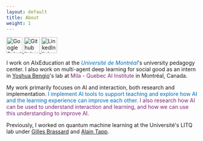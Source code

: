 ```yaml
---
layout: default
title: About
weight: 1
---
```


<a href="https://scholar.google.ca/citations?user=6gnCkJ0AAAAJ&hl=en">
  <img src="https://upload.wikimedia.org/wikipedia/commons/c/c7/Google_Scholar_logo.svg" alt="Google Scholar link" style="width:42px;height:42px;">
</a>
<a href="https://github.com/AndrewRWilliams">
  <img src="https://upload.wikimedia.org/wikipedia/commons/9/91/Octicons-mark-github.svg" alt="Github link" style="width:42px;height:42px;">
</a>
<a href="https://www.linkedin.com/in/andrew-robert-williams/">
  <img src="https://upload.wikimedia.org/wikipedia/commons/8/81/LinkedIn_icon.svg" alt="LinkedIn link" style="width:42px;height:42px;">
</a>

I work on AIxEducation at the 
<a href="https://www.umontreal.ca/" style="color:#006BB6;text-decoration:none"><i>Université de Montréal</i></a>'s 
university pedagogy center.
I also work on multi-agent deep learning for social good as an intern in [Yoshua Bengio](https://yoshuabengio.org/)'s lab at 
<a href="https://mila.quebec/en/" style="color:#7B2679;text-decoration:none">Mila - Quebec AI Institute</a> in Montréal, Canada.



My work primarily focuses on AI and interaction, both research and implementation.
<span style="color:#006BB6">I implement AI tools to support teaching and explore how AI and the learning experience can improve each other.</span>
<span style="color:#7B2679">I also research how AI can be used to understand interaction and learning, and how we can use this understanding to improve AI.</span>

Previously, I worked on quantum machine learning at the Université's LITQ lab under
[Gilles Brassard](http://www.iro.umontreal.ca/~brassard/web/en/)
and 
[Alain Tapp](https://sites.google.com/view/alain-tapp-mila/).